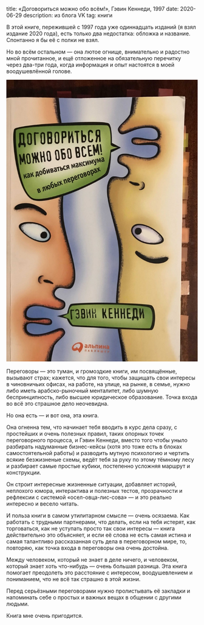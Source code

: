 ﻿title: «Договориться можно обо всём!», Гэвин Кеннеди, 1997
date: 2020-06-29
description: из блога VK 
tag: книги

В этой книге, пережившей с 1997 года уже одиннадцать изданий (я взял издание 2020 года), есть только два недостатка: обложка и название. Спонтанно я бы её с полки не взял.

Но во всём остальном — она лютое огнище, внимательно и радостно мной прочитанное, и ещё отложенное на обязательную перечитку через два-три года, когда информация и опыт настоятся в моей воодушевлённой голове.

![post-image](/static/img/posts/talk_about_everything.png)

Переговоры — это туман, и громоздкие книги, им посвящённые, вызывают страх; кажется, что для того, чтобы защищать свои интересы в чиновничьих офисах, на работе, на улице, на рынке, в семье, нужно либо иметь арабско-рыночный менталитет, либо шумную беспринципность, либо высшее юридическое образование. Точка входа во всё это страшное дело неочевидна.

Но она есть — и вот она, эта книга.

Она огненна тем, что начинает тебя вводить в курс дела сразу, с простейших и очень полезных правил, таких опорных точек переговорного процесса, и Гэвин Кеннеди, вместо того чтобы уныло разбирать надуманные бизнес-кейсы (хотя это тоже есть в блоках самостоятельной работы) и разводить мутную психологию и чертить всякие безжизненые схемы, ведёт тебя за руку по этому тёмному лесу и разбирает самые простые кубики, постепенно усложняя маршрут и конструкции.

Он строит интересные жизненные ситуации, добавляет историй, неплохого юмора, интерактива и полезных тестов, прозрачности и рефлексии с системой «осел-овца-лис-сова» — и это реально интересно и весело читать.

И польза книги в самом утилитарном смысле — очень осязаема. Как работать с трудными партнерами, что делать, если на тебя истерят, как торговаться, как не уступать просто так свои интересы — книга действительно это объясняет, и если её слова не есть самая истина и самая талантливо рассказанная суть дела в переговорном мире, то, повторяю, как точка входа в переговоры она очень достойна.

Между человеком, который не знает в деле ничего, и человеком, который знает хоть что-нибудь — очень большая разница. Эта книга помогает преодолеть это расстояние с интересом, воодушевлением и пониманием, что не всё так страшно в этой жизни.

Перед серьёзными переговорами нужно пролистывать её закладки и напоминать себе о простых и важных вещах в общении с другими людьми.

Книга мне очень пригодится.